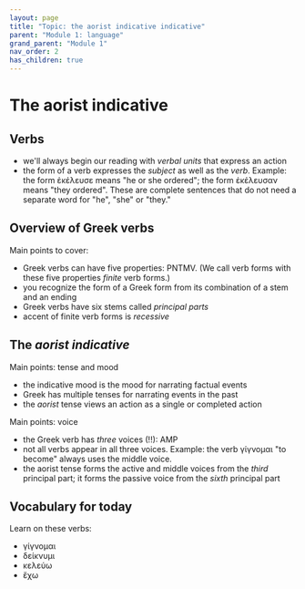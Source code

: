 ```yaml
---
layout: page
title: "Topic: the aorist indicative indicative"
parent: "Module 1: language"
grand_parent: "Module 1"
nav_order: 2
has_children: true
---
```


# The aorist indicative

## Verbs

- we'll always begin our reading with *verbal units* that express an action
- the form of a verb expresses the *subject* as well as the *verb*.  Example:  the form ἐκέλευσε means "he or she ordered"; the form ἐκέλευσαν means "they ordered".  These are complete sentences that do not need a separate word for "he", "she" or "they."

## Overview of Greek verbs

Main points to cover:


- Greek verbs can have five properties: PNTMV.  (We call verb forms with these five properties *finite* verb forms.)
- you recognize the form of a Greek form from its combination of a stem and an ending
- Greek verbs have six stems called *principal parts*
- accent of finite verb forms is *recessive*

## The *aorist indicative*

Main points: tense and mood


- the indicative mood is the mood for narrating factual events
- Greek has multiple tenses for narrating events in the past
- the *aorist* tense views an action as a single or completed action


Main points: voice

- the Greek verb has *three* voices (!!): AMP
- not all verbs appear in all three voices.  Example:  the verb γίγνομαι "to become" always uses the middle voice.
- the aorist tense forms the active and middle voices from the *third* principal part; it forms the passive voice from the *sixth* principal part

## Vocabulary for today

Learn on these verbs:

- γίγνομαι
- δείκνυμι
- κελεύω
- ἔχω